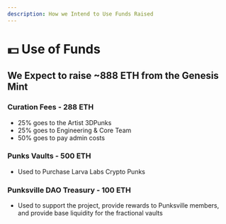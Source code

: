 ```yaml
---
description: How we Intend to Use Funds Raised
---
```


# 💵 Use of Funds

## We Expect to raise \~888 ETH from the Genesis Mint

### Curation Fees - 288 ETH&#x20;

* 25% goes to the Artist 3DPunks
* 25% goes to Engineering & Core Team
* 50% goes to pay admin costs&#x20;

### Punks Vaults - 500 ETH&#x20;

* Used to Purchase Larva Labs Crypto Punks

### Punksville DAO Treasury - 100 ETH  &#x20;

* Used to support the project, provide rewards to Punksville members, and provide base liquidity for the fractional vaults
